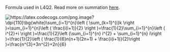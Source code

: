 Formula used in L4Q2. Read more on summation [here](https://en.wikipedia.org/wiki/Summation).

<img src="https://latex.codecogs.com/png.image?\dpi{110}\bg{white}\sum_{i=1}^{n}\left&space;(&space;\sum_{k=1}^{i}k&space;\right&space;)=\sum_{i=1}^{n}\left&space;(&space;\frac{i(i&plus;1)}{2}&space;\right&space;)=\frac{1}{2}\sum_{i=1}^{n}\left&space;(&space;i^{2}&plus;i&space;\right&space;)=\frac{1}{2}\left&space;(\sum_{i=1}^{n}&space;i^{2}&space;&plus;&space;\sum_{i=1}^{n}&space;i\right&space;)=\frac{1}{2}\left&space;(&space;\frac{1}{6}n(n&plus;1)(2n&plus;1)&space;&plus;&space;&space;\frac{i(i&plus;1)}{2}\right&space;)=\frac{n^{3}&plus;3n^{2}&plus;2n}{6}" title="https://latex.codecogs.com/png.image?\dpi{110}\bg{white}\sum_{i=1}^{n}\left ( \sum_{k=1}^{i}k \right )=\sum_{i=1}^{n}\left ( \frac{i(i+1)}{2} \right )=\frac{1}{2}\sum_{i=1}^{n}\left ( i^{2}+i \right )=\frac{1}{2}\left (\sum_{i=1}^{n} i^{2} + \sum_{i=1}^{n} i\right )=\frac{1}{2}\left ( \frac{1}{6}n(n+1)(2n+1) + \frac{i(i+1)}{2}\right )=\frac{n^{3}+3n^{2}+2n}{6}" />